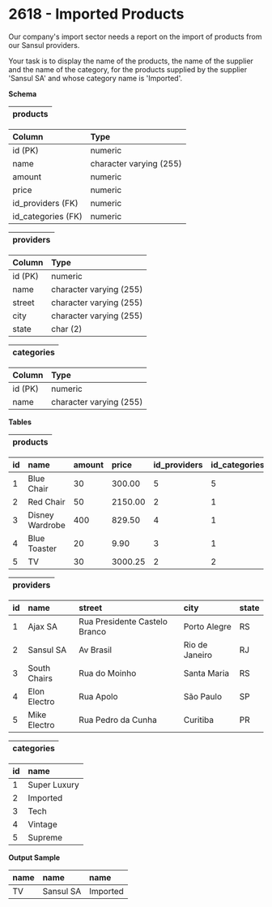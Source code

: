 # 2618 - Imported Products

Our company's import sector needs a report on the import of products from our Sansul providers.

Your task is to display the name of the products, the name of the supplier and the name of the category, for the products supplied by the supplier 'Sansul SA' and whose category name is 'Imported'.

**Schema**

| products |
|:--------:|

| Column	            | Type                    |
|:----------------------|:------------------------|
| id (PK)	            | numeric                 |
| name	                | character varying (255) |
| amount	            | numeric                 |
| price	                | numeric                 |
| id_providers (FK)	    | numeric                 |
| id_categories (FK)	| numeric                 |

| providers |
|:---------:|

| Column	| Type                    |
|:----------|:------------------------|
| id (PK)	| numeric                 |
| name	    | character varying (255) |
| street	| character varying (255) |
| city	    | character varying (255) |
| state	    | char (2)                |

| categories |
|:----------:|

| Column	| Type                    |
|:----------|:------------------------|
| id (PK)	| numeric                 |
| name	    | character varying (255) |

**Tables**

| products |
|:--------:|

| id | name	            | amount | price	    | id_providers	| id_categories |
|:---|:-----------------|:-------|:-------------|:--------------|:--------------|
| 1	 | Blue Chair	    | 30	 | 300.00	    | 5             | 5             |
| 2	 | Red Chair	    | 50	 | 2150.00	    | 2             | 1             |
| 3	 | Disney Wardrobe	| 400	 | 829.50	    | 4             | 1             |
| 4	 | Blue Toaster	    | 20	 | 9.90  	    | 3             | 1             |
| 5	 | TV	            | 30	 | 3000.25	    | 2             | 2             |

| providers |
|:---------:|

| id | name	        | street	                    | city	         | state |
|:---|:-------------|:------------------------------|:---------------|:------|
| 1	 | Ajax SA	    | Rua Presidente Castelo Branco	| Porto Alegre	 | RS    |
| 2	 | Sansul SA	| Av Brasil	                    | Rio de Janeiro | RJ    |
| 3	 | South Chairs	| Rua do Moinho	                | Santa Maria	 | RS    |
| 4	 | Elon Electro	| Rua Apolo                     | São Paulo	     | SP    |
| 5	 | Mike Electro	| Rua Pedro da Cunha	        | Curitiba	     | PR    |

| categories |
|:----------:|

| id | name         |
|:---|:-------------|
| 1	 | Super Luxury |
| 2	 | Imported     |
| 3	 | Tech         |
| 4	 | Vintage      |
| 5	 | Supreme      |

**Output Sample**

| name	| name	    | name     |
|:------|:----------|:---------|
| TV	| Sansul SA	| Imported |